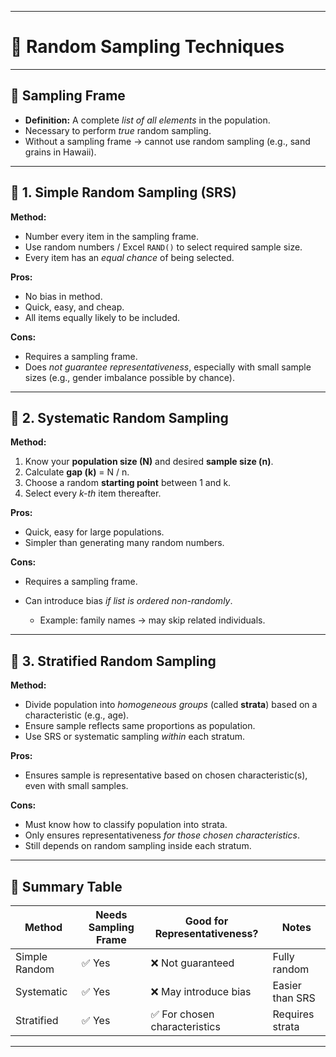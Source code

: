 
---

# 📘 **Random Sampling Techniques**

---

## 🔹 **Sampling Frame**

* **Definition:** A complete *list of all elements* in the population.
* Necessary to perform *true* random sampling.
* Without a sampling frame → cannot use random sampling (e.g., sand grains in Hawaii).

---

## 🔹 **1. Simple Random Sampling (SRS)**

**Method:**

* Number every item in the sampling frame.
* Use random numbers / Excel `RAND()` to select required sample size.
* Every item has an *equal chance* of being selected.

**Pros:**

* No bias in method.
* Quick, easy, and cheap.
* All items equally likely to be included.

**Cons:**

* Requires a sampling frame.
* Does *not guarantee representativeness*, especially with small sample sizes (e.g., gender imbalance possible by chance).

---

## 🔹 **2. Systematic Random Sampling**

**Method:**

1. Know your **population size (N)** and desired **sample size (n)**.
2. Calculate **gap (k)** = N / n.
3. Choose a random **starting point** between 1 and k.
4. Select every *k-th* item thereafter.

**Pros:**

* Quick, easy for large populations.
* Simpler than generating many random numbers.

**Cons:**

* Requires a sampling frame.
* Can introduce bias *if list is ordered non-randomly*.

  * Example: family names → may skip related individuals.

---

## 🔹 **3. Stratified Random Sampling**

**Method:**

* Divide population into *homogeneous groups* (called **strata**) based on a characteristic (e.g., age).
* Ensure sample reflects same proportions as population.
* Use SRS or systematic sampling *within* each stratum.

**Pros:**

* Ensures sample is representative based on chosen characteristic(s), even with small samples.

**Cons:**

* Must know how to classify population into strata.
* Only ensures representativeness *for those chosen characteristics*.
* Still depends on random sampling inside each stratum.

---

## 📌 **Summary Table**

| Method        | Needs Sampling Frame | Good for Representativeness? | Notes           |
| ------------- | -------------------- | ---------------------------- | --------------- |
| Simple Random | ✅ Yes                | ❌ Not guaranteed             | Fully random    |
| Systematic    | ✅ Yes                | ❌ May introduce bias         | Easier than SRS |
| Stratified    | ✅ Yes                | ✅ For chosen characteristics | Requires strata |

---

